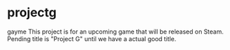 # projectg
gayme
This project is for an upcoming game that will be released on Steam. Pending title is "Project G" until we have a actual good title.
